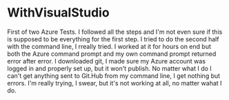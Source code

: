 # WithVisualStudio
First of two Azure Tests.
I followed all the steps and I'm not even sure if this is supposed to be everything for the first step.
I tried to do the second half with the command line, I rreally tried.  I worked at it for hours on end but both
the Azure command prompt and my own command prompt returned error after error.  I downloaded git, I made sure my
Azure account was logged in and properly set up, but it won't publish.  No matter what I do I can't get anything
sent to Git.Hub from my command line, I get nothing but errors.  I'm really trying, I swear, but it's not working
at all, no matter wahat I do.
